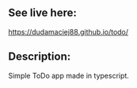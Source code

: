 ## See live here:

 https://dudamaciej88.github.io/todo/

## Description:

Simple ToDo app made in typescript.